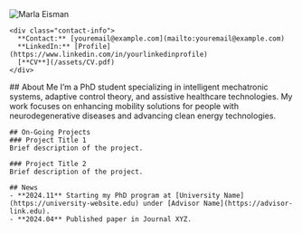 
<div class="clearfix">

  <!-- Sidebar -->
  <div class="sidebar">
    <img src="/assets/images/IMG_9376.jpg" alt="Marla Eisman" class="profile-image">
    
    <div class="contact-info">
      **Contact:** [youremail@example.com](mailto:youremail@example.com)  
      **LinkedIn:** [Profile](https://www.linkedin.com/in/yourlinkedinprofile)  
      [**CV**](/assets/CV.pdf)
    </div>
  </div>

  <!-- Main Content -->
  <div class="content">
    ## About Me
    I’m a PhD student specializing in intelligent mechatronic systems, adaptive control theory, and assistive healthcare technologies. My work focuses on enhancing mobility solutions for people with neurodegenerative diseases and advancing clean energy technologies.

    ## On-Going Projects
    ### Project Title 1
    Brief description of the project.

    ### Project Title 2
    Brief description of the project.

    ## News
    - **2024.11** Starting my PhD program at [University Name](https://university-website.edu) under [Advisor Name](https://advisor-link.edu).
    - **2024.04** Published paper in Journal XYZ.
  </div>

</div>
